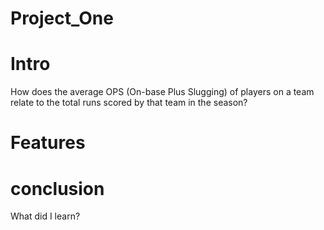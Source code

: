 # Project_One
# Intro
How does the average OPS (On-base Plus Slugging) of players on a team relate to the total runs scored by that team in the season?
# Features 

# conclusion
What did I learn? 